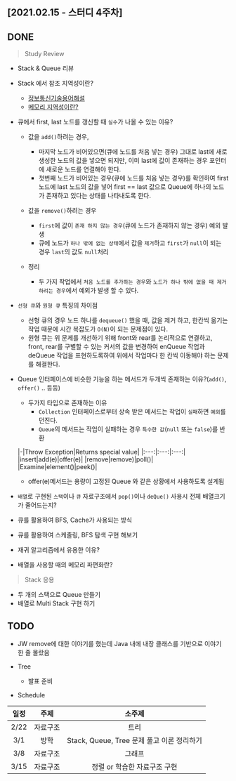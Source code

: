 ## [2021.02.15 - 스터디 4주차]

## DONE

> Study Review

- Stack & Queue 리뷰

- Stack 에서 참조 지역성이란?
	- [정보통신기술용어해설](http://www.ktword.co.kr/index.php)
	- [메모리 지역성이란?](https://wikidocs.net/22298)

- 큐에서 first, last 노드를 갱신할 때 `실수`가 나올 수 있는 이유?
	- 값을 `add()`하려는 경우,
		- 마지막 노드가 비어있으면(큐에 노드를 처음 넣는 경우) 그대로 last에 새로 생성한 노드의 값을 넣으면 되지만, 이미 last에 값이 존재하는 경우 포인터에 새로운 노드를 연결해야 한다.
		- 첫번째 노드가 비어있는 경우(큐에 노드를 처음 넣는 경우)를 확인하여 first 노드에 last 노드의 값을 넣어 first == last 값으로 Queue에 하나의 노드가 존재하고 있다는 상태를 나타내도록 한다.

	- 값을 `remove()`하려는 경우
		- `first`에 값이 `존재 하지 않는 경우`(큐에 노드가 존재하지 않는 경우) 예외 발생
		- 큐에 노드가 `하나 밖에 없는 상태`에서 값을 `제거`하고 `first`가 `null`이 되는 경우 `last`의 값도 `null`처리

	- 정리
		- 두 가지 작업에서 `처음 노드를 추가하는 경우`와 `노드가 하나 밖에 없을 때 제거하려는 경우`에서 예외가 발생 할 수 있다.

- `선형 큐`와 `원형 큐` 특징의 차이점
	- 선형 큐의 경우 노드 하나를 `dequeue()` 했을 때, 값을 제거 하고, 한칸씩 옮기는 작업 때문에 시간 복잡도가 `O(N)`이 되는 문제점이 있다.
	- 원형 큐는 위 문제를 개선하기 위해 front와 rear를 논리적으로 연결하고, front, rear를 구별할 수 있는 커서의 값을 변경하여 enQueue 작업과 deQueue 작업을 표현하도록하여 위에서 작업마다 한 칸씩 이동해야 하는 문제를 해결한다.

- Queue 인터페이스에 비슷한 기능을 하는 메서드가 두개씩 존재하는 이유?(`add()`, `offer()` .. 등등)
	- 두가지 타입으로 존재하는 이유
		- `Collection` 인터페이스로부터 상속 받은 메서드는 작업이 `실패`하면 `예외`를 던진다.
		- `Queue`의 메서드는 작업이 실패하는 경우 `특수한 값`(`null` 또는 `false`)를 반환

  |-|Throw Exception|Returns special value|
                    |:---:|:---:|:---:|
  |insert|add(e)|offer(e)|
  |remove|remove)|poll()|
  |Examine|element()|peek()|

	- offer(e)메서드는 용량이 고정된 Queue 와 같은 상황에서 사용하도록 설계됨

- `배열`로 구현된 `스택`이나 `큐` 자료구조에서 `pop()`이나 `deQue()` 사용시 전체 배열크기가 줄어드는지?

- 큐를 활용하여 BFS, Cache가 사용되는 방식
- 큐를 활용하여 스케줄링, BFS 탐색 구현 해보기
- 재귀 알고리즘에서 유용한 이유?
- 배열을 사용할 때의 메모리 파편화란?

> Stack 응용

- 두 개의 스택으로 Queue 만들기
- 배열로 Multi Stack 구현 하기

## TODO

- JW remove에 대한 이야기를 했는데 Java 내에 내장 클래스를 기반으로 이야기 한 줄 몰랐음

- Tree
	- 발표 준비

- Schedule

|일정|주제|소주제|
|:---:|:---:|:---:|
|2/22|자료구조|트리|
|3/1|방학|Stack, Queue, Tree 문제 풀고 이론 정리하기|
|3/8|자료구조|그래프|
|3/15|자료구조|정렬 or 학습한 자료구조 구현|
